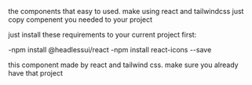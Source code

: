the components that easy to used.
make using react and tailwindcss
just copy compenent you needed to your project

just install these requirements to your current project first:

-npm install @headlessui/react
-npm install react-icons --save

this component made by react and tailwind css. make sure you already have that project
